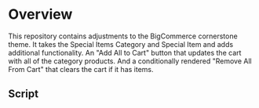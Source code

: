# Overview

This repository contains adjustments to the BigCommerce cornerstone theme. It takes the Special Items Category and Special Item and adds additional functionality. An "Add All to Cart" button that updates the cart with all of the category products. And a conditionally rendered "Remove All From Cart" that clears the cart if it has items.

## Script

